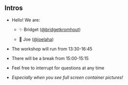 ## Intros

 - Hello! We are:

   - ✨ Bridget ([@bridgetkromhout](https://twitter.com/bridgetkromhout))

   - 🌟 Joe ([@joelaha](https://twitter.com/joelaha))

- The workshop will run from 13:30-16:45

- There will be a break from 15:00-15:15

- Feel free to interrupt for questions at any time

- *Especially when you see full screen container pictures!*

